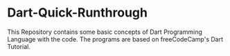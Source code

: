 # Dart-Quick-Runthrough
This Repository contains some basic concepts  of Dart Programming Language with the code.
The programs are based on freeCodeCamp's Dart Tutorial.

